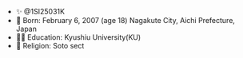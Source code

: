 - ✨ @1SI25031K
- 🌱 Born: February 6, 2007 (age 18)  Nagakute City, Aichi Prefecture, Japan
- 🧑‍🎓 Education: Kyushiu University(KU)
- 🪯 Religion: Soto sect

<!---
1SI25031K/1SI25031K is a ✨ special ✨ repository because its `README.md` (this file) appears on your GitHub profile.
You can click the Preview link to take a look at your changes.
--->
